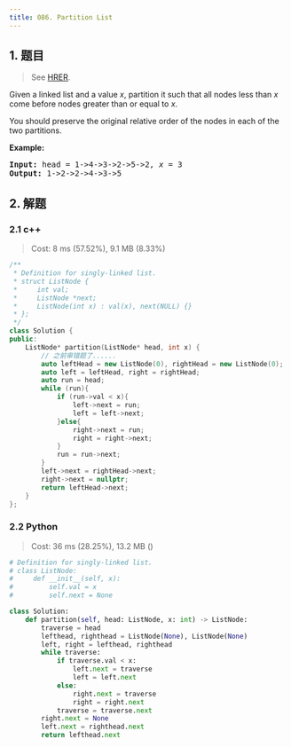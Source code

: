 ```yaml
---
title: 086. Partition List
---
```


## 1. 题目

> See [HRER](https://leetcode.com/problems/partition-list/).

<div><p>Given a linked list and a value <em>x</em>, partition it such that all nodes less than <em>x</em> come before nodes greater than or equal to <em>x</em>.</p>

<p>You should preserve the original relative order of the nodes in each of the two partitions.</p>

<p><strong>Example:</strong></p>

<pre><strong>Input:</strong> head = 1-&gt;4-&gt;3-&gt;2-&gt;5-&gt;2, <em>x</em> = 3
<strong>Output:</strong> 1-&gt;2-&gt;2-&gt;4-&gt;3-&gt;5
</pre>
</div>

## 2. 解题

### 2.1 c++

> Cost: 8 ms (57.52%), 9.1 MB (8.33%)

```cpp
/**
 * Definition for singly-linked list.
 * struct ListNode {
 *     int val;
 *     ListNode *next;
 *     ListNode(int x) : val(x), next(NULL) {}
 * };
 */
class Solution {
public:
    ListNode* partition(ListNode* head, int x) {
        // 之前审错题了......
        auto leftHead = new ListNode(0), rightHead = new ListNode(0);
        auto left = leftHead, right = rightHead;
        auto run = head;
        while (run){
            if (run->val < x){
                left->next = run;
                left = left->next;
            }else{
                right->next = run;
                right = right->next;
            }
            run = run->next;
        }
        left->next = rightHead->next;
        right->next = nullptr;
        return leftHead->next;
    }
};
```

### 2.2 Python

> Cost: 36 ms (28.25%), 13.2 MB ()

```python
# Definition for singly-linked list.
# class ListNode:
#     def __init__(self, x):
#         self.val = x
#         self.next = None

class Solution:
    def partition(self, head: ListNode, x: int) -> ListNode:
        traverse = head
        lefthead, righthead = ListNode(None), ListNode(None)
        left, right = lefthead, righthead
        while traverse:
            if traverse.val < x:
                left.next = traverse
                left = left.next
            else:
                right.next = traverse
                right = right.next
            traverse = traverse.next
        right.next = None
        left.next = righthead.next
        return lefthead.next
```
